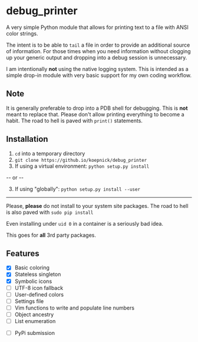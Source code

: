# debug_printer

A very simple Python module that allows for printing text to a file with ANSI color strings.

The intent is to be able to `tail` a file in order to provide an additional source of information. For those times when you need information without clogging up your generic output and dropping into a debug session is unnecessary.

I am intentionally **not** using the native logging system. This is intended as a simple drop-in module with very basic support for my own coding workflow.

## Note
It is generally preferable to drop into a PDB shell for debugging. This is **not** meant to replace that. Please don't allow printing everything to become a habit. The road to hell is paved with `print()` statements.

## Installation

1) `cd` into a temporary directory
2) `git clone https://github.io/koepnick/debug_printer`
3) If using a virtual environment: `python setup.py install`

-- or --

3) If using "globally": `python setup.py install --user`

---

Please, **please** do not install to your system site packages. The road to hell is also paved with `sudo pip install`

Even installing under `uid 0` in a container is a seriously bad idea. 

This goes for **all** 3rd party packages.

## Features
- [x] Basic coloring
- [x] Stateless singleton
- [x] Symbolic icons
- [ ] UTF-8 icon fallback
- [ ] User-defined colors
- [ ] Settings file
- [ ] Vim functions to write and populate line numbers
- [ ] Object ancestry
- [ ] List enumeration
* [ ] PyPi submission
